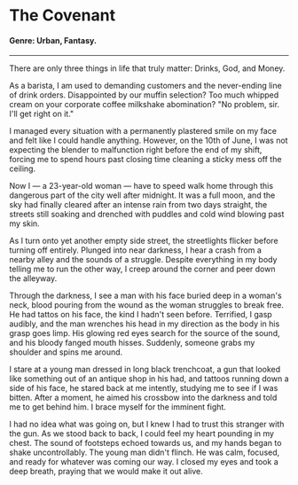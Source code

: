 # The Covenant

#### **Genre:** Urban, Fantasy.

---

There are only three things in life that truly matter: Drinks, God, and Money.

As a barista, I am used to demanding customers and the never-ending line of drink orders. Disappointed by our muffin selection? Too much whipped cream on your corporate coffee milkshake abomination? "No problem, sir. I'll get right on it."

I managed every situation with a permanently plastered smile on my face and felt like I could handle anything. However, on the 10th of June, I was not expecting the blender to malfunction right before the end of my shift, forcing me to spend hours past closing time cleaning a sticky mess off the ceiling.

Now I — a 23-year-old woman — have to speed walk home through this dangerous part of the city well after midnight. It was a full moon, and the sky had finally cleared after an intense rain from two days straight, the streets still soaking and drenched with puddles and cold wind blowing past my skin.

As I turn onto yet another empty side street, the streetlights flicker before turning off entirely. Plunged into near darkness, I hear a crash from a nearby alley and the sounds of a struggle. Despite everything in my body telling me to run the other way, I creep around the corner and peer down the alleyway.

Through the darkness, I see a man with his face buried deep in a woman's neck, blood pouring from the wound as the woman struggles to break free. He had tattos on his face, the kind I hadn't seen before. Terrified, I gasp audibly, and the man wrenches his head in my direction as the body in his grasp goes limp. His glowing red eyes search for the source of the sound, and his bloody fanged mouth hisses. Suddenly, someone grabs my shoulder and spins me around.

I stare at a young man dressed in long black trenchcoat, a gun that looked like something out of an antique shop in his had, and tattoos running down a side of his face, he stared back at me intently, studying me to see if I was bitten. After a moment, he aimed his crossbow into the darkness and told me to get behind him. I brace myself for the imminent fight.

I had no idea what was going on, but I knew I had to trust this stranger with the gun. As we stood back to back, I could feel my heart pounding in my chest. The sound of footsteps echoed towards us, and my hands began to shake uncontrollably. The young man didn't flinch. He was calm, focused, and ready for whatever was coming our way. I closed my eyes and took a deep breath, praying that we would make it out alive.
